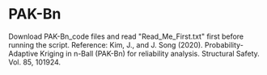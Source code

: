 # PAK-Bn
Download PAK-Bn_code files and read "Read_Me_First.txt" first before running the script.
Reference: Kim, J., and J. Song (2020). Probability-Adaptive Kriging in n-Ball (PAK-Bn) for reliability analysis. Structural Safety. Vol. 85, 101924.
